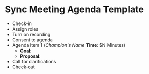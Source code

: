 # Sync Meeting Agenda Template

- Check-in
- Assign roles
- Turn on recording
- Consent to agenda
- Agenda Item 1 (*Champion's Name* **Time**: $N Minutes)
    - **Goal**:  
    - **Proposal**:  
- Call for clarifications
- Check-out
